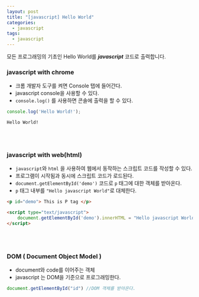 ```yaml
---
layout: post
title: "[javascript] Hello World"
categories:
  - javascript
tags:
  - javascript
---
```


모든 프로그래밍의 기초인 Hello World를 ***javascript*** 코드로 출력합니다.



### javascript with chrome

- 크롬 개발자 도구를 켜면 Console 탭에 들어간다.
- javascript console을 사용할 수 있다.
- ```console.log()``` 를 사용하면 콘솔에 출력을 할 수 있다.

```javascript
console.log('Hello World!');
```

```
Hello World!
```

<br>
<br>

### javascript with web(html)

- ```javascript```와 ```html``` 을 사용하여 웹에서 동작하는 스크립트 코드를 작성할 수 있다.
- 프로그램이 시작됨과 동시에 스크립트 코드가 로드된다.
- ```document.getElementById('demo')``` 코드로 ```p``` 태그에 대한 객체를 받아온다.
- ```p``` 태그 내부를 ```"Hello javascript World"```로 대체한다.


```html
<p id="demo"> This is P tag </p>

<script type="text/javascript">
	document.getElementById('demo').innerHTML = "Hello javascript World";
</script>
```


<br>
<br>

### DOM ( Document Object Model )

- document와 code를 이어주는 객체
- javascript 는 DOM을 기준으로 프로그래밍한다.


```javascript
document.getElementById("id") //DOM 객체를 받아온다.
```
